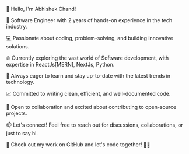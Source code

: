 👋 Hello, I'm Abhishek Chand!

🚀 Software Engineer with 2 years of hands-on experience in the tech industry.

💻 Passionate about coding, problem-solving, and building innovative solutions.

🌐 Currently exploring the vast world of Software development, with expertise in ReactJs[MERN], NextJs, Python.

🔧 Always eager to learn and stay up-to-date with the latest trends in technology.

📈 Committed to writing clean, efficient, and well-documented code.

🤝 Open to collaboration and excited about contributing to open-source projects.

📫 Let's connect! Feel free to reach out for discussions, collaborations, or just to say hi.

🔗 Check out my work on GitHub and let's code together! 👨‍💻
